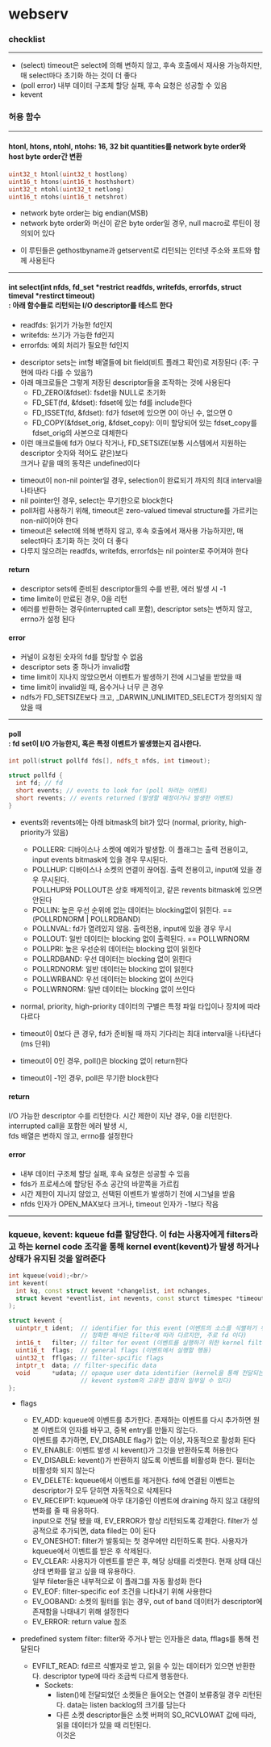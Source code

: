 # webserv

### checklist
---
- (select) timeout은 select에 의해 변하지 않고, 후속 호출에서 재사용 가능하지만, 매 select마다 초기화 하는 것이 더 좋다
- (poll error) 내부 데이터 구조체 할당 실패, 후속 요청은 성공할 수 있음
- kevent

### 허용 함수
---

#### htonl, htons, ntohl, ntohs: 16, 32 bit quantities를 network byte order와 host byte order간 변환
```c++
uint32_t htonl(uint32_t hostlong)
uint16_t htons(uint16_t hosthshort)
uint32_t ntohl(uint32_t netlong)
uint16_t ntohs(uint16_t netshrot)
```

- network byte order는 big endian(MSB)
- network byte order와 머신이 같은 byte order일 경우, null macro로 루틴이 정의되어 있다

+ 이 루틴들은 gethostbyname과 getservent로 리턴되는 인터넷 주소와 포트와 함께 사용된다

---
#### int select(int nfds, fd_set *restrict readfds, writefds, errorfds, struct timeval *restirct timeout)<br/>: 아래 함수들로 리턴되는 I/O descriptor를 테스트 한다
- readfds: 읽기가 가능한 fd인지
- writefds: 쓰기가 가능한 fd인지
- errorfds: 예외 처리가 필요한 fd인지

+ descriptor sets는 int형 배열들에 bit field(비트 플래그 확인)로 저장된다 (주: 구현에 따라 다를 수 있음?)
+ 아래 매크로들은 그렇게 저장된 descriptor들을 조작하는 것에 사용된다
  - FD_ZERO(&fdset): fsdet을 NULL로 초기화
  - FD_SET(fd, &fdset): fdset에 있는 fd를 include한다
  - FD_ISSET(fd, &fdset): fd가 fdset에 있으면 0이 아닌 수, 없으면 0
  - FD_COPY(&fdset_orig, &fdset_copy): 이미 할당되어 있는 fdset_copy를 fdset_orig의 사본으로 대체한다
+ 이런 매크로들에 fd가 0보다 작거나, FD_SETSIZE(보통 시스템에서 지원하는 descriptor 숫자와 적어도 같은)보다<br/>크거나 같을 때의 동작은 undefined이다

- timeout이 non-nil pointer일 경우, selection이 완료되기 까지의 최대 interval을 나타낸다
- nil pointer인 경우, select는 무기한으로 block한다
- poll처럼 사용하기 위해, timeout은 zero-valued timeval structure를 가르키는 non-nil이어야 한다
- timeout은 select에 의해 변하지 않고, 후속 호출에서 재사용 가능하지만, 매 select마다 초기화 하는 것이 더 좋다
- 다루지 않으려는 readfds, writefds, errorfds는 nil pointer로 주어져야 한다

#### return
- descriptor sets에 준비된 descriptor들의 수를 반환, 에러 발생 시 -1
- time limite이 만료된 경우, 0을 리턴
- 에러를 반환하는 경우(interrupted call 포함), descriptor sets는 변하지 않고, errno가 설정 된다

#### error
- 커널이 요청된 숫자의 fd를 할당할 수 없음
- descriptor sets 중 하나가 invalid함
- time limit이 지나지 않았으면서 이벤트가 발생하기 전에 시그널을 받았을 때
- time limit이 invalid일 때, 음수거나 너무 큰 경우
- ndfs가 FD_SETSIZE보다 크고, _DARWIN_UNLIMITED_SELECT가 정의되지 않았을 때
---

#### poll<br/>: fd set이 I/O 가능한지, 혹은 특정 이벤트가 발생했는지 검사한다.

```c++
int poll(struct pollfd fds[], ndfs_t nfds, int timeout);
```

```c++
struct pollfd {
  int fd; // fd
  short events; // events to look for (poll 하려는 이벤트)
  short revents; // events returned (발생할 예정이거나 발생한 이벤트)
}
```
- events와 revents에는 아래 bitmask의 bit가 있다 (normal, priority, high-priority가 있음)
  - POLLERR: 디바이스나 소켓에 예외가 발생함. 이 플래그는 출력 전용이고, input events bitmask에 있을 경우 무시된다.
  - POLLHUP: 디바이스나 소켓의 연결이 끊어짐. 출력 전용이고, input에 있을 경우 무시된다.<br/>POLLHUP와 POLLOUT은 상호 배제적이고, 같은 revents bitmask에 있으면 안된다
  - POLLIN: 높은 우선 순위에 없는 데이터는 blocking없이 읽힌다. == (POLLRDNORM | POLLRDBAND)
  - POLLNVAL: fd가 열려있지 않음. 출력전용, input에 있을 경우 무시
  - POLLOUT: 일반 데이터는 blocking 없이 출력된다. == POLLWRNORM
  - POLLPRI: 높은 우선순위 데이터는 blocking 없이 읽힌다
  - POLLRDBAND: 우선 데이터는 blocking 없이 읽힌다
  - POLLRDNORM: 일반 데이터는 blocking 없이 읽힌다
  - POLLWRBAND: 우선 데이터는 blocking 없이 쓰인다
  - POLLWRNORM: 일반 데이터는 blocking 없이 쓰인다

- normal, priority, high-priority 데이터의 구별은 특정 파일 타입이나 장치에 따라 다르다

- timeout이 0보다 큰 경우, fd가 준비될 때 까지 기다리는 최대 interval을 나타낸다(ms 단위)
- timeout이 0인 경우, poll()은 blocking 없이 return한다
- timeout이 -1인 경우, poll은 무기한 block한다

#### return
I/O 가능한 descriptor 수를 리턴한다. 시간 제한이 지난 경우, 0을 리턴한다. interrupted call을 포함한 에러 발생 시,<br/>fds 배열은 변하지 않고, errno를 설정한다

#### error
- 내부 데이터 구조체 할당 실패, 후속 요청은 성공할 수 있음
- fds가 프로세스에 할당된 주소 공간의 바깥쪽을 가르킴
- 시간 제한이 지나지 않았고, 선택된 이벤트가 발생하기 전에 시그널을 받음
- nfds 인자가 OPEN_MAX보다 크거나, timeout 인자가 -1보다 작음

---
### kqueue, kevent: kqueue fd를 할당한다. 이 fd는 사용자에게 filters라고 하는 kernel code 조각을 통해 kernel event(kevent)가 발생 하거나 상태가 유지된 것을 알려준다
```c++
int kqueue(void);<br/>
int kevent(
  int kq, const struct kevent *changelist, int nchanges,
  struct kevent *eventlist, int nevents, const sturct timespec *timeout
);
```
```c++
struct kevent {
  uintptr_t ident;  // identifier for this event (이벤트의 소스를 식별하기 위한 값.
                    // 정확한 해석은 filter에 따라 다르지만, 주로 fd 이다)
  int16_t   filter; // filter for event (이벤트를 실행하기 위한 kernel filter를 나타냄. 아래에 서술)
  uint16_t  flags;  // general flags (이벤트에서 실행할 행동)
  uint32_t  fflgas; // filter-spcific flags
  intptr_t  data; // filter-specific data
  void      *udata; // opaque user data identifier (kernel을 통해 전달되는 이 값은 변경되지 않는다.
                    // kevent system의 고유한 결정의 일부일 수 있다)
};
```
- flags
  - EV_ADD: kqueue에 이벤트를 추가한다. 존재하는 이벤트를 다시 추가하면 원본 이벤트의 인자를 바꾸고, 중복 entry를 만들지 않는다.<br/> 이벤트를 추가하면, EV_DISABLE flag가 없는 이상, 자동적으로 활성화 된다
  - EV_ENABLE: 이벤트 발생 시 kevent()가 그것을 반환하도록 허용한다
  - EV_DISABLE: kevent()가 반환하지 않도록 이벤트를 비활성화 한다. 필터는 비활성화 되지 않는다
  - EV_DELETE: kqueue에서 이벤트를 제거한다. fd에 연결된 이벤트는 descriptor가 모두 닫히면 자동적으로 삭제된다
  - EV_RECEIPT: kqueue에 아무 대기중인 이벤트에 draining 하지 않고 대량의 변화를 줄 때 유용하다.<br/>input으로 전달 됐을 때, EV_ERROR가 항상 리턴되도록 강제한다. filter가 성공적으로 추가되면, data filed는 0이 된다
  - EV_ONESHOT: filter가 발동되는 첫 경우에만 리턴하도록 한다. 사용자가 kqueue에서 이벤트를 받은 후 삭제된다.
  - EV_CLEAR: 사용자가 이벤트를 받은 후, 해당 상태를 리셋한다. 현재 상태 대신 상태 변화를 알고 싶을 때 유용하다.<br/>일부 fileter들은 내부적으로 이 플래그를 자동 활성화 한다
  - EV_EOF: filter-specific eof 조건을 나타내기 위해 사용한다
  - EV_OOBAND: 소켓의 필터를 읽는 경우, out of band 데이터가 descriptor에 존재함을 나태내기 위해 설정한다
  - EV_ERROR: return value 참조

- predefined system filter: filter와 주거나 받는 인자들은 data, fflags를 통해 전달된다
  - EVFILT_READ: fd르르 식별자로 받고, 읽을 수 있는 데이터가 있으면 반환한다. descriptor type에 따라 조금씩 다르게 행동한다.
    - Sockets:
      - listen()에 전달되었던 소켓들은 들어오는 연결이 보류중일 경우 리턴된다. data는 listen backlog의 크기를 담는다
      - 다른 소켓 descriptor들은 소켓 버퍼의 SO_RCVLOWAT 값에 따라, 읽을 데이터가 있을 때 리턴된다.<br/>이것은 
